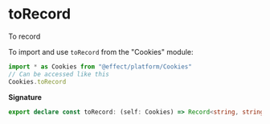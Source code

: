 # toRecord

To record

To import and use `toRecord` from the "Cookies" module:

```ts
import * as Cookies from "@effect/platform/Cookies"
// Can be accessed like this
Cookies.toRecord
```

**Signature**

```ts
export declare const toRecord: (self: Cookies) => Record<string, string>
```
